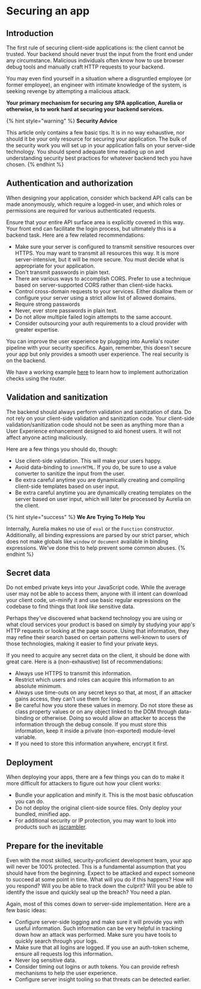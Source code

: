 # Securing an app

## Introduction

The first rule of securing client-side applications is: the client cannot be trusted. Your backend should never trust the input from the front end under any circumstance. Malicious individuals often know how to use browser debug tools and manually craft HTTP requests to your backend.&#x20;

You may even find yourself in a situation where a disgruntled employee (or former employee), an engineer with intimate knowledge of the system, is seeking revenge by attempting a malicious attack.

**Your primary mechanism for securing any SPA application, Aurelia or otherwise, is to work hard at securing your backend services.**

{% hint style="warning" %}
**Security Advice**

This article only contains a few basic tips. It is in no way exhaustive, nor should it be your only resource for securing your application. The bulk of the security work you will set up in your application falls on your server-side technology. You should spend adequate time reading up on and understanding security best practices for whatever backend tech you have chosen.
{% endhint %}

## Authentication and authorization

When designing your application, consider which backend API calls can be made anonymously, which require a logged-in user, and which roles or permissions are required for various authenticated requests.&#x20;

Ensure that your entire API surface area is explicitly covered in this way. Your front end can facilitate the login process, but ultimately this is a backend task. Here are a few related recommendations:

* Make sure your server is configured to transmit sensitive resources over HTTPS. You may want to transmit all resources this way. It is more server-intensive, but it will be more secure. You must decide what is appropriate for your application.
* Don't transmit passwords in plain text.
* There are various ways to accomplish CORS. Prefer to use a technique based on server-supported CORS rather than client-side hacks.
* Control cross-domain requests to your services. Either disallow them or configure your server using a strict allow list of allowed domains.
* Require strong passwords
* Never, ever store passwords in plain text.
* Do not allow multiple failed login attempts to the same account.
* Consider outsourcing your auth requirements to a cloud provider with greater expertise.

You can improve the user experience by plugging into Aurelia's router pipeline with your security specifics. Again, remember, this doesn't secure your app but only provides a smooth user experience. The real security is on the backend.

We have a working example [here](https://github.com/aurelia/aurelia2-examples/tree/main/examples/advanced-routing) to learn how to implement authorization checks using the router.

## Validation and sanitization

The backend should always perform validation and sanitization of data. Do not rely on your client-side validation and sanitization code. Your client-side validation/sanitization code should not be seen as anything more than a User Experience enhancement designed to aid honest users. It will not affect anyone acting maliciously.

Here are a few things you should do, though:

* Use client-side validation. This will make your users happy.
* Avoid data-binding to `innerHTML`. If you do, be sure to use a value converter to sanitize the input from the user.
* Be extra careful anytime you are dynamically creating and compiling client-side templates based on user input.
* Be extra careful anytime you are dynamically creating templates on the server based on user input, which will later be processed by Aurelia on the client.

{% hint style="success" %}
**We Are Trying To Help You**

Internally, Aurelia makes no use of `eval` or the `Function` constructor. Additionally, all binding expressions are parsed by our strict parser, which does not make globals like `window` or `document` available in binding expressions. We've done this to help prevent some common abuses.
{% endhint %}

## Secret data

Do not embed private keys into your JavaScript code. While the average user may not be able to access them, anyone with ill intent can download your client code, un-minify it and use basic regular expressions on the codebase to find things that _look like_ sensitive data.&#x20;

Perhaps they've discovered what backend technology you are using or what cloud services your product is based on simply by studying your app's HTTP requests or looking at the page source. Using that information, they may refine their search based on certain patterns well-known to users of those technologies, making it easier to find your private keys.

If you need to acquire any secret data on the client, it should be done with great care. Here is a (non-exhaustive) list of recommendations:

* Always use HTTPS to transmit this information.
* Restrict which users and roles can acquire this information to an absolute minimum.
* Always use time-outs on any secret keys so that, at most, if an attacker gains access, they can't use them for long.
* Be careful how you store these values in memory. Do not store these as class property values or on any object linked to the DOM through data-binding or otherwise. Doing so would allow an attacker to access the information through the debug console. If you must store this information, keep it inside a private (non-exported) module-level variable.
* If you need to store this information anywhere, encrypt it first.

## Deployment

When deploying your apps, there are a few things you can do to make it more difficult for attackers to figure out how your client works:

* Bundle your application and minify it. This is the most basic obfuscation you can do.
* Do not deploy the original client-side source files. Only deploy your bundled, minified app.
* For additional security or IP protection, you may want to look into products such as [jscrambler](https://jscrambler.com/en/).

## Prepare for the inevitable

Even with the most skilled, security-proficient development team, your app will never be 100% protected. This is a fundamental assumption that you should have from the beginning. Expect to be attacked and expect someone to succeed at some point in time. What will you do if this happens? How will you respond? Will you be able to track down the culprit? Will you be able to identify the issue and quickly seal up the breach? You need a plan.

Again, most of this comes down to server-side implementation. Here are a few basic ideas:

* Configure server-side logging and make sure it will provide you with useful information. Such information can be very helpful in tracking down how an attack was performed. Make sure you have tools to quickly search through your logs.
* Make sure that all logins are logged. If you use an auth-token scheme, ensure all requests log this information.
* Never log sensitive data.
* Consider timing out logins or auth tokens. You can provide refresh mechanisms to help the user experience.
* Configure server insight tooling so that threats can be detected earlier.
